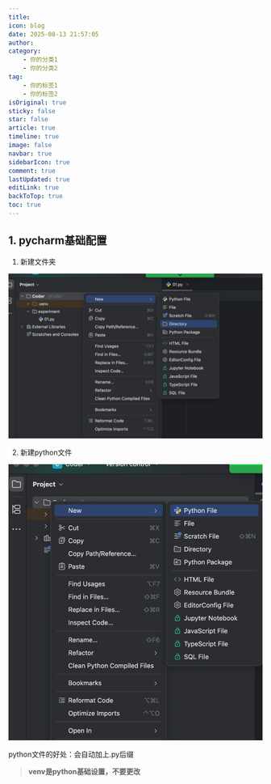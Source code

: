 ```yaml
---
title:
icon: blog
date: 2025-08-13 21:57:05
author:
category:
    - 你的分类1
    - 你的分类2
tag:
    - 你的标签1
    - 你的标签2
isOriginal: true
sticky: false
star: false
article: true
timeline: true
image: false
navbar: true
sidebarIcon: true
comment: true
lastUpdated: true
editLink: true
backToTop: true
toc: true
---
```


## 1. pycharm基础配置

1. 新建文件夹

![image-20250813215958260](./note.assets/image-20250813215958260.png)

2. 新建python文件

![image-20250813220047097](./note.assets/image-20250813220047097.png)

python文件的好处：会自动加上.py后缀

> **venv是python基础设置，不要更改**
